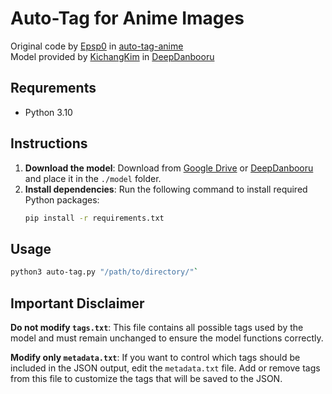 # Auto-Tag for Anime Images
Original code by [Epsp0](https://github.com/Epsp0) in [auto-tag-anime](https://github.com/Epsp0/auto-tag-anime)\
Model provided by [KichangKim](https://github.com/KichangKim) in [DeepDanbooru](https://github.com/KichangKim/DeepDanbooru)

## Requrements
- Python 3.10

## Instructions
1. **Download the model**: Download from [Google Drive](https://drive.google.com/file/d/1qffwjF-BHV6MkPVliLO1jZwMQatri06v) or [DeepDanbooru](https://github.com/KichangKim/DeepDanbooru) and place it in the `./model` folder.
2. **Install dependencies**: Run the following command to install required Python packages:
    ```bash
    pip install -r requirements.txt
    ```

## Usage
```bash
python3 auto-tag.py "/path/to/directory/"`
```

## Important Disclaimer

**Do not modify `tags.txt`**: This file contains all possible tags used by the model and must remain unchanged to ensure the model functions correctly.

**Modify only `metadata.txt`**: If you want to control which tags should be included in the JSON output, edit the `metadata.txt` file. Add or remove tags from this file to customize the tags that will be saved to the JSON.

